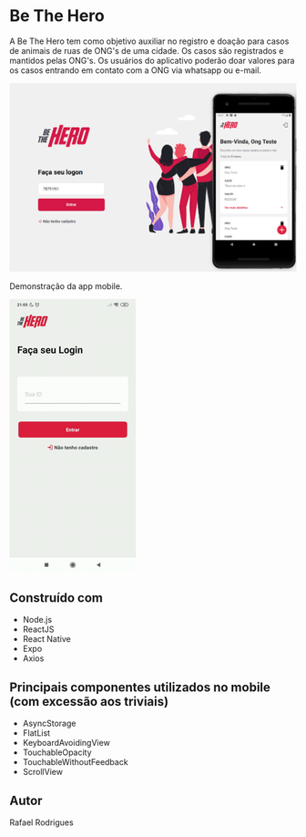 # Be The Hero

A Be The Hero tem como objetivo auxiliar no registro e doação para casos de animais de ruas de ONG's de uma cidade. Os casos são registrados e mantidos pelas ONG's. Os usuários do aplicativo poderão doar valores para os casos entrando em contato com a ONG via whatsapp ou e-mail.

![](bethehero.png)

Demonstração da app mobile.

![](bethehero.gif)

## Construído com

* Node.js
* ReactJS
* React Native
* Expo
* Axios

## Principais componentes utilizados no mobile (com excessão aos triviais)

* AsyncStorage
* FlatList
* KeyboardAvoidingView
* TouchableOpacity
* TouchableWithoutFeedback
* ScrollView

## Autor

Rafael Rodrigues
